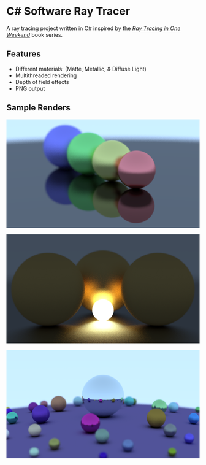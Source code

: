 # C# Software Ray Tracer
A ray tracing project written in C# inspired by the [_Ray Tracing in One Weekend_](https://raytracing.github.io/books/RayTracingInOneWeekend.html) book series.

## Features
* Different materials: (Matte, Metallic, & Diffuse Light)
* Multithreaded rendering
* Depth of field effects
* PNG output

## Sample Renders
![A render of 4 colored metallic balls with some roughness.](1280x720_render_4ball_scene.png)

![A render of a dark scene with one diffuse light illuminating 3 matte spheres .](1280x720_render_light_scene.png)

![A render of one large mirrored sphere with many small balls scattered around it.](1280x720_render_rand_scene.png)
